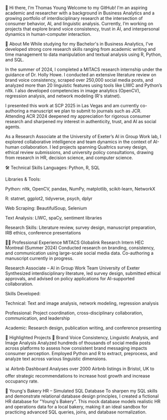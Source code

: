👋 Hi there, I’m Thomas Young
Welcome to my GitHub! I'm an aspiring academic and researcher with a background in Business Analytics and a growing portfolio of interdisciplinary research at the intersection of consumer behavior, AI, and linguistic analysis. Currently, I’m working on projects that explore brand voice consistency, trust in AI, and interpersonal dynamics in human-computer interaction.

🧠 About Me
While studying for my Bachelor's in Business Analytics, I’ve developed strong core research skills ranging from academic writing and time management to data manipulation and textual analysis using R, Python, and SQL.

In the summer of 2024, I completed a MITACS research internship under the guidance of Dr. Holly Howe. I conducted an extensive literature review on brand voice consistency, scraped over 250,000 social media posts, and analyzed more than 20 linguistic features using tools like LIWC and Python’s nltk. I also developed competencies in image analytics (OpenCV), regression analysis, and network modeling (R's statnet).

I presented this work at SCP 2025 in Las Vegas and am currently co-authoring a manuscript we plan to submit to journals such as JCR. Attending ACR 2024 deepened my appreciation for rigorous consumer research and sharpened my interest in authenticity, trust, and AI as social agents.

As a Research Associate at the University of Exeter’s AI in Group Work lab, I explored collaborative intelligence and team dynamics in the context of AI-human collaboration. I led projects spanning Qualtrics survey design, ethical review submissions, and university policy consultations, drawing from research in HR, decision science, and computer science.

🛠️ Technical Skills
Languages: Python, R, SQL

Libraries & Tools:

Python: nltk, OpenCV, pandas, NumPy, matplotlib, scikit-learn, NetworkX

R: statnet, ggplot2, tidyverse, psych, dplyr

Web Scraping: BeautifulSoup, Selenium

Text Analysis: LIWC, spaCy, sentiment libraries

Research Skills: Literature review, survey design, manuscript preparation, IRB ethics, conference presentations

👩‍🔬 Professional Experience
MITACS Globalink Research Intern
HEC Montreal (Summer 2024)
Conducted research on branding, consistency, and communication using large-scale social media data. Co-authoring a manuscript currently in progress.

Research Associate – AI in Group Work Team
University of Exeter
Synthesized interdisciplinary literature, led survey design, submitted ethical approvals, and advised on policy applications for AI-supported collaboration.

Skills Developed:

Technical: Text and image analysis, network modeling, regression analysis

Professional: Project coordination, cross-disciplinary collaboration, communication, and leadership

Academic: Research design, publication writing, and conference presenting

🌟 Highlighted Projects
🧵 Brand Voice Consistency, Linguistic Analysis, and Image Analysis
Analyzed hundreds of thousands of social media posts across platforms to assess how consistent brand messaging impacts consumer perception. Employed Python and R to extract, preprocess, and analyze text across various linguistic dimensions.

📊 Airbnb Dashboard
Analyses over 2000 Airbnb listings in Bristol, UK to offer strategic recommendations to increase host growth and increase occupancy rate.

🍞 Young's Bakery HR – Simulated SQL Database
To sharpen my SQL skills and demonstrate relational database design principles, I created a fictional HR database for "Young's Bakery". This mock database models realistic HR and operations data for a local bakery, making it an ideal sandbox for practicing advanced SQL queries, joins, and database normalization.
